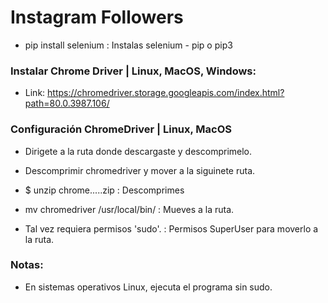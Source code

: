 # Instagram Followers

* pip install selenium                : Instalas selenium - pip o pip3

### Instalar Chrome Driver | Linux, MacOS, Windows:
* Link: https://chromedriver.storage.googleapis.com/index.html?path=80.0.3987.106/

### Configuración ChromeDriver | Linux, MacOS
* Dirigete a la ruta donde descargaste y descomprimelo.
* Descomprimir chromedriver y mover a la siguinete ruta.

* $ unzip chrome.....zip              : Descomprimes
* mv chromedriver /usr/local/bin/     : Mueves a la ruta.
* Tal vez requiera permisos 'sudo'.   : Permisos SuperUser para moverlo a la ruta.

### Notas:
* En sistemas operativos Linux, ejecuta el programa sin sudo.



